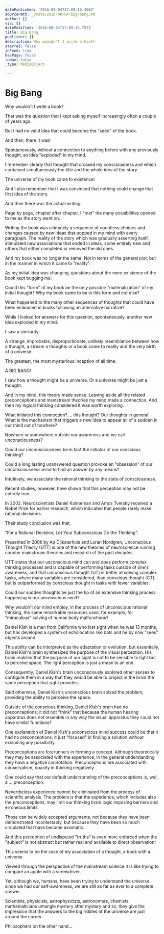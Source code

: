 ```yaml
---
datePublished: '2016-08-04T17:09:16.400Z'
sourcePath: _posts/2016-08-04-big-bang.md
author: []
via: {}
dateModified: '2016-08-04T17:09:15.797Z'
title: Big Bang
publisher: {}
description: Why wouldn't I write a book?
starred: false
inFeed: true
hasPage: false
inNav: false
_type: MediaObject

---
```

# Big Bang

Why wouldn't I write a book?

That was the question that I kept asking myself increasingly often a couple of years ago.

But I had no valid idea that could become the "seed" of the book.

And then, there it was!

Spontaneously, without a connection to anything before with any previously thought, an idea "exploded" in my mind.

I remember clearly that thought that crossed my consciousness and which contained simultaneously the title and the whole idea of the story.

The universe of my book came to existence!

And I also remember that I was convinced that nothing could change that first idea of the story.

And then there was the actual writing.

Page by page, chapter after chapter, I "met" the many possibilities opened to me as the story went on.

Writing the book was ultimately a sequence of countless choices and changes caused by new ideas that popped in my mind with every paragraph. The reality of the story which was gradually asserting itself, stimulated new associations that ended in ideas, some entirely new and others that either completed or removed the old ones.

And my book was no longer the same! Not in terms of the general plot, but in the manner in which it came to "reality".

As my initial idea was changing, questions about the mere existence of the book kept bugging me:

Could this "form" of my book be the only possible "materialization" of my initial thought? Why my book came to be in this form and not else?

What happened to the many other sequences of thoughts that could have been embodied in books following an alternative narrative?

While I looked for answers for this question, spontaneously, another new idea exploded in my mind.

I saw a similarity.

A strange, improbable, disproportionate, unlikely resemblance between how a thought, a stream o thoughts or a book come to reality and the very birth of a universe.

The greatest, the most mysterious inception of all time:

A BIG BANG!

I saw how a thought might be a universe. Or a universe might be just a thought.

And in my mind, this theory made sense. Leaving aside all the related preconceptions and mainstream theories my mind made a connection. And then my logical thinking considered it was worth exploring.

What initiated this connection? ... this thought? Our thoughts in general. What is the mechanism that triggers a new idea to appear all of a sudden in our mind out of nowhere?

Nowhere or somewhere outside our awareness and we call unconsciousness?

Could our unconsciousness be in fact the initiator of our conscious thinking?

Could a long lasting unanswered question provoke an "obsession" of our unconsciousness mind to find an answer by any means?

Intuitively, we associate the rational thinking to the state of consciousness.

Recent studies, however, have shown that this perception may not be entirely true.

In 2002, Neuroscientists Daniel Kahneman and Amos Tversky received a Nobel Prize for earlier research, which indicated that people rarely make rational decisions.

Their study conclusion was that,

"For a Rational Decision, Let Your Subconscious Do the Thinking".

Presented in 2006 by Ap Dijksterhuis and Loran Nordgren, Unconscious Thought Theory (UTT) is one of the new theories of neuroscience running counter mainstream theories and research of the past decades.

UTT states that our unconscious mind can and does perform complex thinking processes and is capable of performing tasks outside of one's awareness, and that unconscious thought (UT) is better at solving complex tasks, where many variables are considered, than conscious thought (CT), but is outperformed by conscious thought in tasks with fewer variables.

Could our sudden thoughts be just the tip of an extensive thinking process happening in our unconscious mind?

Why wouldn't our mind employ, in the process of unconscious rational thinking, the same remarkable resources used, for example, for "miraculous" solving of human body malfunctions?

Daniel Kish is a man from California who lost sight when he was 13 months, but has developed a system of echolocation like bats and he by now "sees" objects around.

This ability can be interpreted as the adaptation or evolution, but essentially, Daniel Kish's brain synthesized the purpose of the visual perception. His brain realized that the purpose of our sight is not to be sensible to light but to perceive space. The light perception is just a mean to an end.

Consequently, Daniel Kish's brain unconsciously explored other senses to configure them in a way that they would be able to project in the brain the same perception that sight provides.

Said otherwise, Daniel Kish's unconscious brain solved the problem, providing the ability to perceive the space.

Outside of the conscious thinking, Daniel Kish's brain had no preconceptions; it did not "think" that because the human hearing apparatus does not resemble in any way the visual apparatus they could not have similar functions?

One explanation of Daniel Kish's unconscious mind success could be that it had no preconceptions; it just "focused" in finding a solution without excluding any possibility.

Preconceptions are forerunners in forming a concept. Although theoretically they may be associated with the experience, in the general understanding they have a negative connotation. Preconceptions are associated with conservatism, opacity in thinking negatively.

One could say that our default understanding of the preconceptions is, well, a ... preconception.

Nevertheless experience cannot be eliminated from the process of scientific analysis. The problem is that the experience, which includes also the preconceptions, may limit our thinking brain logic imposing barriers and erroneous limits.

Those can be widely accepted arguments, not because they have been demonstrated incontestably, but because they have been so much circulated that have become axiomatic.

And this perception of undisputed "truths" is even more enforced when the "subject" is not abstract but rather real and available to direct observation!

This seems to be the case of my association of a thought, a book with a universe.

Viewed through the perspective of the mainstream science it is like trying to compare an apple with a screwdriver.

Yet, although we, humans, have been trying to understand the universe since we had our self-awareness, we are still as far as ever to a complete answer.

Scientists, physicists, astrophysicists, astronomers, chemists, mathematicians untangle mystery after mystery and so, they give the impression that the answers to the big riddles of the universe are just around the corner.

Philosophers on the other hand...